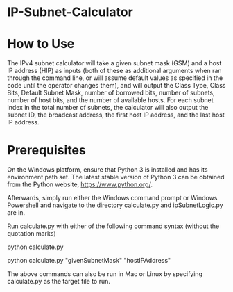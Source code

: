 # IP-Subnet-Calculator

# How to Use

The IPv4 subnet calculator will take a given subnet mask (GSM) and a host IP address (HIP) as inputs (both of these as additional arguments when ran through the command line, or will assume default values as specified in the code until the operator changes them), and will output the Class Type, Class Bits, Default Subnet Mask, number of borrowed bits, number of subnets, number of host bits, and the number of available hosts. For each subnet index in the total number of subnets, the calculator will also output the subnet ID, the broadcast address, the first host IP address, and the last host IP address.

# Prerequisites

On the Windows platform, ensure that Python 3 is installed and has its environment path set. The latest stable version of Python 3 can be obtained from the Python website, https://www.python.org/.

Afterwards, simply run either the Windows command prompt or Windows Powershell and navigate to the directory calculate.py and ipSubnetLogic.py are in.

Run calculate.py with either of the following command syntax (without the quotation marks)

python calculate.py

python calculate.py "givenSubnetMask" "hostIPAddress"


The above commands can also be run in Mac or Linux by specifying calculate.py as the target file to run.
